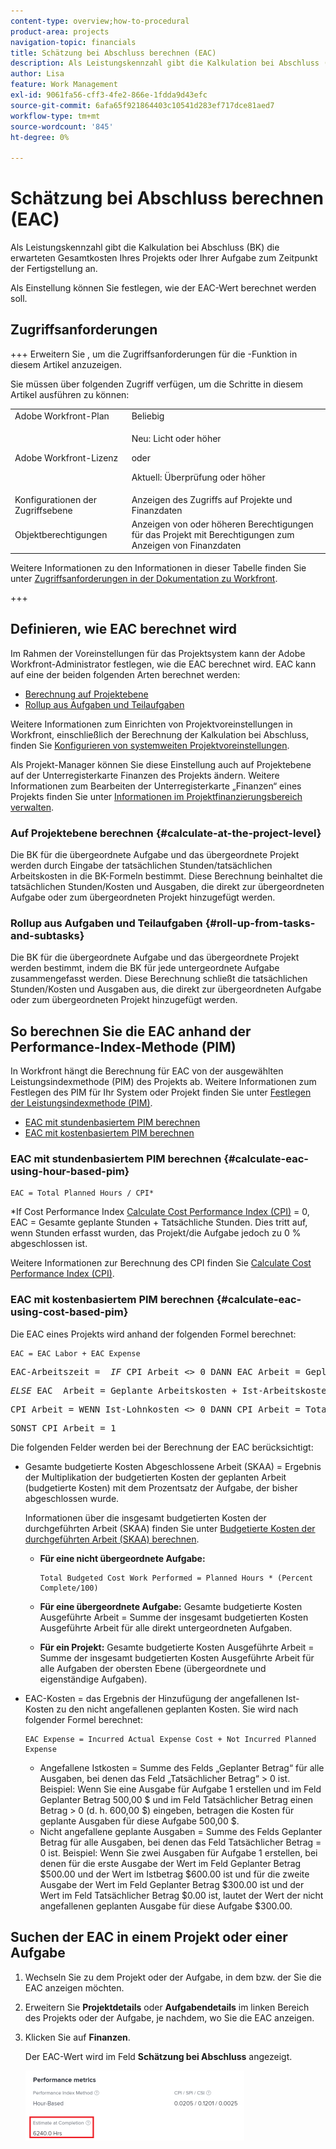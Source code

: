 ```yaml
---
content-type: overview;how-to-procedural
product-area: projects
navigation-topic: financials
title: Schätzung bei Abschluss berechnen (EAC)
description: Als Leistungskennzahl gibt die Kalkulation bei Abschluss (BK) die erwarteten Gesamtkosten Ihres Projekts oder Ihrer Aufgabe zum Zeitpunkt der Fertigstellung an.
author: Lisa
feature: Work Management
exl-id: 9061fa56-cff3-4fe2-866e-1fdda9d43efc
source-git-commit: 6afa65f921864403c10541d283ef717dce81aed7
workflow-type: tm+mt
source-wordcount: '845'
ht-degree: 0%

---
```


# Schätzung bei Abschluss berechnen (EAC)

<!--
<p data-mc-conditions="QuicksilverOrClassic.Draft mode">(NOTE: Linked to the product. Do not change link!) </p>
-->

Als Leistungskennzahl gibt die Kalkulation bei Abschluss (BK) die erwarteten Gesamtkosten Ihres Projekts oder Ihrer Aufgabe zum Zeitpunkt der Fertigstellung an.

Als Einstellung können Sie festlegen, wie der EAC-Wert berechnet werden soll. 

## Zugriffsanforderungen

+++ Erweitern Sie , um die Zugriffsanforderungen für die -Funktion in diesem Artikel anzuzeigen.

Sie müssen über folgenden Zugriff verfügen, um die Schritte in diesem Artikel ausführen zu können:

<table style="table-layout:auto"> 
 <col> 
 <col> 
 <tbody> 
  <tr> 
   <td role="rowheader">Adobe Workfront-Plan</td> 
   <td>Beliebig</td> 
  </tr> 
  <tr> 
   <td role="rowheader">Adobe Workfront-Lizenz</td> 
   <td>
   <p>Neu: Licht oder höher</p>
   <p>oder</p>
   <p>Aktuell: Überprüfung oder höher</p></td>  
  </tr> 
  <tr> 
   <td role="rowheader">Konfigurationen der Zugriffsebene</td> 
   <td>Anzeigen des Zugriffs auf Projekte und Finanzdaten</td> 
  </tr> 
  <tr> 
   <td role="rowheader">Objektberechtigungen</td> 
   <td>Anzeigen von oder höheren Berechtigungen für das Projekt mit Berechtigungen zum Anzeigen von Finanzdaten</td> 
  </tr> 
 </tbody> 
</table>

Weitere Informationen zu den Informationen in dieser Tabelle finden Sie unter [Zugriffsanforderungen in der Dokumentation zu Workfront](/help/quicksilver/administration-and-setup/add-users/access-levels-and-object-permissions/access-level-requirements-in-documentation.md).

+++

## Definieren, wie EAC berechnet wird

Im Rahmen der Voreinstellungen für das Projektsystem kann der Adobe Workfront-Administrator festlegen, wie die EAC berechnet wird. EAC kann auf eine der beiden folgenden Arten berechnet werden:

* [Berechnung auf Projektebene](#calculate-at-the-project-level)
* [Rollup aus Aufgaben und Teilaufgaben](#roll-up-from-tasks-and-subtasks)

Weitere Informationen zum Einrichten von Projektvoreinstellungen in Workfront, einschließlich der Berechnung der Kalkulation bei Abschluss, finden Sie [Konfigurieren von systemweiten Projektvoreinstellungen](../../../administration-and-setup/set-up-workfront/configure-system-defaults/set-project-preferences.md).

Als Projekt-Manager können Sie diese Einstellung auch auf Projektebene auf der Unterregisterkarte Finanzen des Projekts ändern. Weitere Informationen zum Bearbeiten der Unterregisterkarte „Finanzen“ eines Projekts finden Sie unter [Informationen im Projektfinanzierungsbereich verwalten](../../../manage-work/projects/project-finances/manage-project-finance-area.md).

### Auf Projektebene berechnen {#calculate-at-the-project-level}

Die BK für die übergeordnete Aufgabe und das übergeordnete Projekt werden durch Eingabe der tatsächlichen Stunden/tatsächlichen Arbeitskosten in die BK-Formeln bestimmt. Diese Berechnung beinhaltet die tatsächlichen Stunden/Kosten und Ausgaben, die direkt zur übergeordneten Aufgabe oder zum übergeordneten Projekt hinzugefügt werden.

### Rollup aus Aufgaben und Teilaufgaben {#roll-up-from-tasks-and-subtasks}

Die BK für die übergeordnete Aufgabe und das übergeordnete Projekt werden bestimmt, indem die BK für jede untergeordnete Aufgabe zusammengefasst werden. Diese Berechnung schließt die tatsächlichen Stunden/Kosten und Ausgaben aus, die direkt zur übergeordneten Aufgabe oder zum übergeordneten Projekt hinzugefügt werden.

## So berechnen Sie die EAC anhand der Performance-Index-Methode (PIM)

In Workfront hängt die Berechnung für EAC von der ausgewählten Leistungsindexmethode (PIM) des Projekts ab. Weitere Informationen zum Festlegen des PIM für Ihr System oder Projekt finden Sie unter [Festlegen der Leistungsindexmethode (PIM)](../../../manage-work/projects/project-finances/set-pim.md).

* [EAC mit stundenbasiertem PIM berechnen](#calculate-eac-using-hour-based-pim)
* [EAC mit kostenbasiertem PIM berechnen](#calculate-eac-using-cost-based-pim)

### EAC mit stundenbasiertem PIM berechnen {#calculate-eac-using-hour-based-pim}

```
EAC = Total Planned Hours / CPI*
```

&#42;If Cost Performance Index [Calculate Cost Performance Index (CPI)](../../../manage-work/projects/project-finances/calculate-cpi.md) = 0, EAC = Gesamte geplante Stunden + Tatsächliche Stunden. Dies tritt auf, wenn Stunden erfasst wurden, das Projekt/die Aufgabe jedoch zu 0 % abgeschlossen ist.

Weitere Informationen zur Berechnung des CPI finden Sie [Calculate Cost Performance Index (CPI)](../../../manage-work/projects/project-finances/calculate-cpi.md).

### EAC mit kostenbasiertem PIM berechnen {#calculate-eac-using-cost-based-pim}

Die EAC eines Projekts wird anhand der folgenden Formel berechnet:

```
EAC = EAC Labor + EAC Expense 
```

<pre>EAC-Arbeitszeit =  <em>IF</em> CPI Arbeit &lt;&gt; 0 DANN EAC Arbeit = Geplante Lohnkosten / CPI Arbeit</pre><pre><em>ELSE</em> EAC  Arbeit = Geplante Arbeitskosten + Ist-Arbeitskosten</pre><pre>CPI Arbeit = WENN Ist-Lohnkosten &lt;&gt; 0 DANN CPI Arbeit = TotalBudgetedCostWorkPerformed / Ist-Lohnkosten</pre><pre>SONST CPI Arbeit = 1 </pre>Die folgenden Felder werden bei der Berechnung der EAC berücksichtigt:

* Gesamte budgetierte Kosten Abgeschlossene Arbeit (SKAA) = Ergebnis der Multiplikation der budgetierten Kosten der geplanten Arbeit (budgetierte Kosten) mit dem Prozentsatz der Aufgabe, der bisher abgeschlossen wurde.

  Informationen über die insgesamt budgetierten Kosten der durchgeführten Arbeit (SKAA) finden Sie unter [Budgetierte Kosten der durchgeführten Arbeit (SKAA) berechnen](../../../manage-work/projects/project-finances/calculate-bcwp.md).

   * **Für eine nicht übergeordnete Aufgabe:**

     ```
     Total Budgeted Cost Work Performed = Planned Hours * (Percent Complete/100)
     ```

   * **Für eine übergeordnete Aufgabe:**
Gesamte budgetierte Kosten Ausgeführte Arbeit = Summe der insgesamt budgetierten Kosten Ausgeführte Arbeit für alle direkt untergeordneten Aufgaben.

   * **Für ein Projekt:**
Gesamte budgetierte Kosten Ausgeführte Arbeit = Summe der insgesamt budgetierten Kosten Ausgeführte Arbeit für alle Aufgaben der obersten Ebene (übergeordnete und eigenständige Aufgaben). 

* EAC-Kosten = das Ergebnis der Hinzufügung der angefallenen Ist-Kosten zu den nicht angefallenen geplanten Kosten. Sie wird nach folgender Formel berechnet:

  ```
  EAC Expense = Incurred Actual Expense Cost + Not Incurred Planned Expense
  ```

   * Angefallene Istkosten = Summe des Felds „Geplanter Betrag“ für alle Ausgaben, bei denen das Feld „Tatsächlicher Betrag“ > 0 ist. Beispiel: Wenn Sie eine Ausgabe für Aufgabe 1 erstellen und im Feld Geplanter Betrag 500,00 $ und im Feld Tatsächlicher Betrag einen Betrag > 0 (d. h. 600,00 $) eingeben, betragen die Kosten für geplante Ausgaben für diese Aufgabe 500,00 $.
   * Nicht angefallene geplante Ausgaben = Summe des Felds Geplanter Betrag für alle Ausgaben, bei denen das Feld Tatsächlicher Betrag = 0 ist. Beispiel: Wenn Sie zwei Ausgaben für Aufgabe 1 erstellen, bei denen für die erste Ausgabe der Wert im Feld Geplanter Betrag $500.00 und der Wert im Istbetrag $600.00 ist und für die zweite Ausgabe der Wert im Feld Geplanter Betrag $300.00 ist und der Wert im Feld Tatsächlicher Betrag $0.00 ist, lautet der Wert der nicht angefallenen geplanten Ausgabe für diese Aufgabe $300.00. 

## Suchen der EAC in einem Projekt oder einer Aufgabe

1. Wechseln Sie zu dem Projekt oder der Aufgabe, in dem bzw. der Sie die EAC anzeigen möchten.
1. Erweitern Sie **Projektdetails** oder **Aufgabendetails** im linken Bereich des Projekts oder der Aufgabe, je nachdem, wo Sie die EAC anzeigen.

1. Klicken Sie auf **Finanzen**. 

   Der EAC-Wert wird im Feld **Schätzung bei Abschluss** angezeigt.

   ![](assets/eac-highlighted-on-project-350x112.png)
